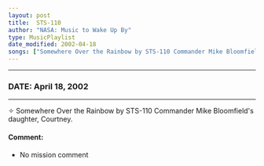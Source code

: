 ```yaml
---
layout: post
title:  STS-110
author: "NASA: Music to Wake Up By"
type: MusicPlaylist
date_modified: 2002-04-18
songs: ["Somewhere Over the Rainbow by STS-110 Commander Mike Bloomfield's daughter, Courtney."]
---
```


----
### DATE: April 18, 2002
----
✧ Somewhere Over the Rainbow by STS-110 Commander Mike Bloomfield's daughter, Courtney.

#### Comment:
* No mission comment



<br/>
<center>
	<a target="_blank"
	   href="https://twitter.com/intent/tweet?hashtags=Space,NASA,Playlist,NASAWakeupCalls,SpaceProgram&text={{ page.author}}, '{{ page.songs.first }}' {{ page.title }}, {{ page.date | date: '%B %d, %Y' }}. {{ site.url }}{{ page.url }}&via=nasawakeupcalls"><i class="fab fa-twitter" alt="Tweet this page" style="font-size: 1.3em;"></i></a>
	&nbsp; 	<i class="fas fa-user-astronaut" style="font-size: 1.5em;"></i> &nbsp;
    <a type="amzn" search="'Somewhere Over the Rainbow by STS-110 Commander Mike Bloomfield's daughter, Courtney.'" category="popular music">
    <i class="fab fa-amazon" style="font-size: 1.3em;"></i></a>
</center>
